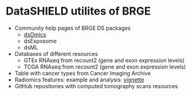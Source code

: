 # DataSHIELD utilites of BRGE

- Community help pages of BRGE DS packages
     + [dsOmics](https://github.com/isglobal-brge/DataSHIELD_utils/blob/main/community_packages/dsOmics.md)
     + dsExposome
     + dsML
- Databases of different resources
     + GTEx RNAseq from recount2 (gene and exon expression levels)
     + TCGA RNAseq from recount2 (gene and exon expression levels)
- Table with cancer types from Cancer Imaging Archive
- Radiomics features: example and analysis: [vignette]()
- GitHub repositories with computed tomography scans resources
